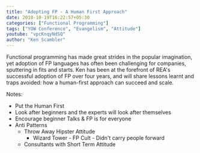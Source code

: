```yaml
---
title: "Adopting FP - A Human First Approach"
date: 2018-10-19T16:22:57+05:30
categories: ["Functional Programming"]
tags: ["YOW Conference", "Evangelism", "Attitude"]
youtube: "vpcKnqyNdSQ"
author: "Ken Scambler"
---
```


Functional programming has made great strides in the popular imagination, yet adoption of FP languages has often been challenging for companies, sputtering in fits and starts. Ken has been at the forefront of REA's successful adoption of FP over four years, and will share lessons learnt and traps avoided: how a human-first approach can succeed and scale.


Notes:

* Put the Human First
* Look after beginners and the experts will look after themselves
* Encourage beginner Talks & FP is for everyone
* Anti Patterns
  * Throw Away Hipster Attitude
	* Wizard Tower - FP Cult - Didn't carry people forward
  * Consultants with Short Term Attitude
